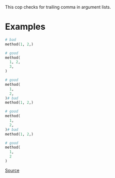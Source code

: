 
This cop checks for trailing comma in argument lists.

# Examples

```ruby
# bad
method(1, 2,)

# good
method(
  1, 2,
  3,
)

# good
method(
  1,
  2,
)# bad
method(1, 2,)

# good
method(
  1,
  2,
)# bad
method(1, 2,)

# good
method(
  1,
  2
)
```

[Source](http://www.rubydoc.info/gems/rubocop/RuboCop/Cop/Style/TrailingCommaInArguments)